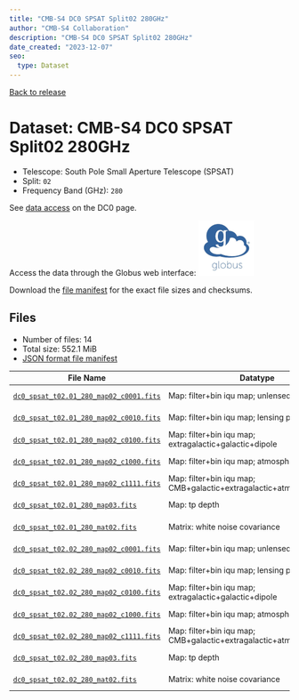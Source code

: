 ```yaml
---
title: "CMB-S4 DC0 SPSAT Split02 280GHz"
author: "CMB-S4 Collaboration"
description: "CMB-S4 DC0 SPSAT Split02 280GHz"
date_created: "2023-12-07"
seo:
  type: Dataset
---
```


[Back to release](./dc0.html#datasets)

# Dataset: CMB-S4 DC0 SPSAT Split02 280GHz

- Telescope: South Pole Small Aperture Telescope (SPSAT)
- Split: `02`
- Frequency Band (GHz): `280`

See [data access](./dc0.html#data-access) on the DC0 page.

Access the data through the Globus web interface: [![Download via Globus](images/globus-logo.png)](https://app.globus.org/file-manager?origin_id=c9dc477a-3db5-4946-874d-a5dc7efcabcf&origin_path=%2Fdatareleases%2Fdc0%2Fmission%2Fspsat%2Fsplit02%2F280%2F)

Download the [file manifest](https://g-9fdb0b.6b7bd8.0ec8.data.globus.org/datareleases/dc0/mission/spsat/split02/280/manifest.json) for the exact file sizes and checksums.

## Files

- Number of files: 14
- Total size: 552.1 MiB
- [JSON format file manifest](https://g-9fdb0b.6b7bd8.0ec8.data.globus.org/datareleases/dc0/mission/spsat/split02/280/manifest.json)

|                                                                                File Name                                                                                 |                               Datatype                               |   Size   |
| ------------------------------------------------------------------------------------------------------------------------------------------------------------------------ | -------------------------------------------------------------------- | -------- |
| [`dc0_spsat_t02.01_280_map02_c0001.fits`](https://g-9fdb0b.6b7bd8.0ec8.data.globus.org/datareleases/dc0/mission/spsat/split02/280/dc0_spsat_t02.01_280_map02_c0001.fits) | Map: filter+bin iqu map; unlensed primary CMB                        | 36.0 MiB |
| [`dc0_spsat_t02.01_280_map02_c0010.fits`](https://g-9fdb0b.6b7bd8.0ec8.data.globus.org/datareleases/dc0/mission/spsat/split02/280/dc0_spsat_t02.01_280_map02_c0010.fits) | Map: filter+bin iqu map; lensing perturbation                        | 36.0 MiB |
| [`dc0_spsat_t02.01_280_map02_c0100.fits`](https://g-9fdb0b.6b7bd8.0ec8.data.globus.org/datareleases/dc0/mission/spsat/split02/280/dc0_spsat_t02.01_280_map02_c0100.fits) | Map: filter+bin iqu map; extragalactic+galactic+dipole               | 36.0 MiB |
| [`dc0_spsat_t02.01_280_map02_c1000.fits`](https://g-9fdb0b.6b7bd8.0ec8.data.globus.org/datareleases/dc0/mission/spsat/split02/280/dc0_spsat_t02.01_280_map02_c1000.fits) | Map: filter+bin iqu map; atmosphere+noise                            | 36.0 MiB |
| [`dc0_spsat_t02.01_280_map02_c1111.fits`](https://g-9fdb0b.6b7bd8.0ec8.data.globus.org/datareleases/dc0/mission/spsat/split02/280/dc0_spsat_t02.01_280_map02_c1111.fits) | Map: filter+bin iqu map; CMB+galactic+extragalactic+atmosphere+noise | 36.0 MiB |
| [`dc0_spsat_t02.01_280_map03.fits`](https://g-9fdb0b.6b7bd8.0ec8.data.globus.org/datareleases/dc0/mission/spsat/split02/280/dc0_spsat_t02.01_280_map03.fits)             | Map: tp depth                                                        | 24.0 MiB |
| [`dc0_spsat_t02.01_280_mat02.fits`](https://g-9fdb0b.6b7bd8.0ec8.data.globus.org/datareleases/dc0/mission/spsat/split02/280/dc0_spsat_t02.01_280_mat02.fits)             | Matrix: white noise covariance                                       | 72.0 MiB |
| [`dc0_spsat_t02.02_280_map02_c0001.fits`](https://g-9fdb0b.6b7bd8.0ec8.data.globus.org/datareleases/dc0/mission/spsat/split02/280/dc0_spsat_t02.02_280_map02_c0001.fits) | Map: filter+bin iqu map; unlensed primary CMB                        | 36.0 MiB |
| [`dc0_spsat_t02.02_280_map02_c0010.fits`](https://g-9fdb0b.6b7bd8.0ec8.data.globus.org/datareleases/dc0/mission/spsat/split02/280/dc0_spsat_t02.02_280_map02_c0010.fits) | Map: filter+bin iqu map; lensing perturbation                        | 36.0 MiB |
| [`dc0_spsat_t02.02_280_map02_c0100.fits`](https://g-9fdb0b.6b7bd8.0ec8.data.globus.org/datareleases/dc0/mission/spsat/split02/280/dc0_spsat_t02.02_280_map02_c0100.fits) | Map: filter+bin iqu map; extragalactic+galactic+dipole               | 36.0 MiB |
| [`dc0_spsat_t02.02_280_map02_c1000.fits`](https://g-9fdb0b.6b7bd8.0ec8.data.globus.org/datareleases/dc0/mission/spsat/split02/280/dc0_spsat_t02.02_280_map02_c1000.fits) | Map: filter+bin iqu map; atmosphere+noise                            | 36.0 MiB |
| [`dc0_spsat_t02.02_280_map02_c1111.fits`](https://g-9fdb0b.6b7bd8.0ec8.data.globus.org/datareleases/dc0/mission/spsat/split02/280/dc0_spsat_t02.02_280_map02_c1111.fits) | Map: filter+bin iqu map; CMB+galactic+extragalactic+atmosphere+noise | 36.0 MiB |
| [`dc0_spsat_t02.02_280_map03.fits`](https://g-9fdb0b.6b7bd8.0ec8.data.globus.org/datareleases/dc0/mission/spsat/split02/280/dc0_spsat_t02.02_280_map03.fits)             | Map: tp depth                                                        | 24.0 MiB |
| [`dc0_spsat_t02.02_280_mat02.fits`](https://g-9fdb0b.6b7bd8.0ec8.data.globus.org/datareleases/dc0/mission/spsat/split02/280/dc0_spsat_t02.02_280_mat02.fits)             | Matrix: white noise covariance                                       | 72.0 MiB |
